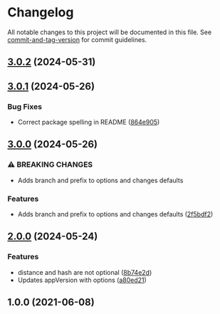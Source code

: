 # Changelog

All notable changes to this project will be documented in this file. See [commit-and-tag-version](https://github.com/absolute-version/commit-and-tag-version) for commit guidelines.

## [3.0.2](https://github.com/rudionrails/yummy-git-describe.js/compare/v3.0.1...v3.0.2) (2024-05-31)

## [3.0.1](https://github.com/rudionrails/yummy-git-describe.js/compare/v3.0.0...v3.0.1) (2024-05-26)


### Bug Fixes

* Correct package spelling in README ([864e905](https://github.com/rudionrails/yummy-git-describe.js/commit/864e905923b8fa7a59e1ea46189eacbea90cfdec))

## [3.0.0](https://github.com/rudionrails/yummy-git-describe.js/compare/v2.0.0...v3.0.0) (2024-05-26)


### ⚠ BREAKING CHANGES

* Adds branch and prefix to options and changes defaults

### Features

* Adds branch and prefix to options and changes defaults ([2f5bdf2](https://github.com/rudionrails/yummy-git-describe.js/commit/2f5bdf245d75690dcae1187e2041184f38ac0aa9))

## [2.0.0](https://github.com/rudionrails/yummy-git-describe.js/compare/v1.0.0...v2.0.0) (2024-05-24)


### Features

* distance and hash are not optional ([8b74e2d](https://github.com/rudionrails/yummy-git-describe.js/commit/8b74e2d8a2dc635979ab1de0294f515272340079))
* Updates appVersion with options ([a80ed21](https://github.com/rudionrails/yummy-git-describe.js/commit/a80ed214f743feff49453d312b9b7a881b7c14ef))

## 1.0.0 (2021-06-08)
